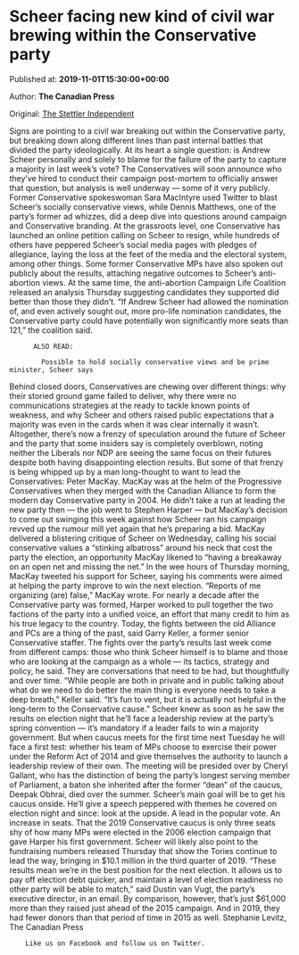 
# Scheer facing new kind of civil war brewing within the Conservative party

Published at: **2019-11-01T15:30:00+00:00**

Author: **The Canadian Press**

Original: [The Stettler Independent](https://www.stettlerindependent.com/news/scheer-facing-new-kind-of-civil-war-brewing-within-the-conservative-party/)

Signs are pointing to a civil war breaking out within the Conservative party, but breaking down along different lines than past internal battles that divided the party ideologically.
At its heart a single question: is Andrew Scheer personally and solely to blame for the failure of the party to capture a majority in last week’s vote?
The Conservatives will soon announce who they’ve hired to conduct their campaign post-mortem to officially answer that question, but analysis is well underway — some of it very publicly.
Former Conservative spokeswoman Sara MacIntyre used Twitter to blast Scheer’s socially conservative views, while Dennis Matthews, one of the party’s former ad whizzes, did a deep dive into questions around campaign and Conservative branding.
At the grassroots level, one Conservative has launched an online petition calling on Scheer to resign, while hundreds of others have peppered Scheer’s social media pages with pledges of allegiance, laying the loss at the feet of the media and the electoral system, among other things.
Some former Conservative MPs have also spoken out publicly about the results, attaching negative outcomes to Scheer’s anti-abortion views. At the same time, the anti-abortion Campaign Life Coalition released an analysis Thursday suggesting candidates they supported did better than those they didn’t.
“If Andrew Scheer had allowed the nomination of, and even actively sought out, more pro-life nomination candidates, the Conservative party could have potentially won significantly more seats than 121,” the coalition said.

        
          ALSO READ: 
          
            Possible to hold socially conservative views and be prime minister, Scheer says
          
        
      
Behind closed doors, Conservatives are chewing over different things: why their storied ground game failed to deliver, why there were no communications strategies at the ready to tackle known points of weakness, and why Scheer and others raised public expectations that a majority was even in the cards when it was clear internally it wasn’t.
Altogether, there’s now a frenzy of speculation around the future of Scheer and the party that some insiders say is completely overblown, noting neither the Liberals nor NDP are seeing the same focus on their futures despite both having disappointing election results.
But some of that frenzy is being whipped up by a man long-thought to want to lead the Conservatives: Peter MacKay. MacKay was at the helm of the Progressive Conservatives when they merged with the Canadian Alliance to form the modern day Conservative party in 2004.
He didn’t take a run at leading the new party then — the job went to Stephen Harper — but MacKay’s decision to come out swinging this week against how Scheer ran his campaign revved up the rumour mill yet again that he’s preparing a bid.
MacKay delivered a blistering critique of Scheer on Wednesday, calling his social conservative values a “stinking albatross” around his neck that cost the party the election, an opportunity MacKay likened to “having a breakaway on an open net and missing the net.”
In the wee hours of Thursday morning, MacKay tweeted his support for Scheer, saying his comments were aimed at helping the party improve to win the next election.
“Reports of me organizing (are) false,” MacKay wrote.
For nearly a decade after the Conservative party was formed, Harper worked to pull together the two factions of the party into a unified voice, an effort that many credit to him as his true legacy to the country.
Today, the fights between the old Alliance and PCs are a thing of the past, said Garry Keller, a former senior Conservative staffer.
The fights over the party’s results last week come from different camps: those who think Scheer himself is to blame and those who are looking at the campaign as a whole — its tactics, strategy and policy, he said.
They are conversations that need to be had, but thoughtfully and over time.
“While people are both in private and in public talking about what do we need to do better the main thing is everyone needs to take a deep breath,” Keller said.
“It’s fun to vent, but it is actually not helpful in the long-term to the Conservative cause.”
Scheer knew as soon as he saw the results on election night that he’ll face a leadership review at the party’s spring convention — it’s mandatory if a leader fails to win a majority government. But when caucus meets for the first time next Tuesday he will face a first test: whether his team of MPs choose to exercise their power under the Reform Act of 2014 and give themselves the authority to launch a leadership review of their own.
The meeting will be presided over by Cheryl Gallant, who has the distinction of being the party’s longest serving member of Parliament, a baton she inherited after the former “dean” of the caucus, Deepak Obhrai, died over the summer.
Scheer’s main goal will be to get his caucus onside. He’ll give a speech peppered with themes he covered on election night and since: look at the upside. A lead in the popular vote. An increase in seats. That the 2019 Conservative caucus is only three seats shy of how many MPs were elected in the 2006 election campaign that gave Harper his first government.
Scheer will likely also point to the fundraising numbers released Thursday that show the Tories continue to lead the way, bringing in $10.1 million in the third quarter of 2019.
“These results mean we’re in the best position for the next election. It allows us to pay off election debt quicker, and maintain a level of election readiness no other party will be able to match,” said Dustin van Vugt, the party’s executive director, in an email.
By comparison, however, that’s just $61,000 more than they raised just ahead of the 2015 campaign.
And in 2019, they had fewer donors than that period of time in 2015 as well.
Stephanie Levitz, The Canadian Press

        Like us on Facebook and follow us on Twitter.
      
